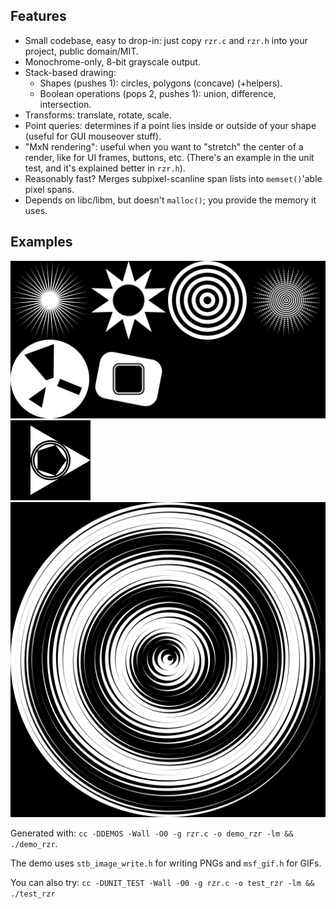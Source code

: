 ## Features
 - Small codebase, easy to drop-in: just copy `rzr.c` and `rzr.h` into your project, public domain/MIT.
 - Monochrome-only, 8-bit grayscale output.
 - Stack-based drawing:
   - Shapes (pushes 1): circles, polygons (concave) (+helpers).
   - Boolean operations (pops 2, pushes 1): union, difference, intersection.
 - Transforms: translate, rotate, scale.
 - Point queries: determines if a point lies inside or outside of your shape (useful for GUI mouseover stuff).
 - "MxN rendering": useful when you want to "stretch" the center of a render, like for UI frames, buttons, etc.
   (There's an example in the unit test, and it's explained better in `rzr.h`).
 - Reasonably fast? Merges subpixel-scanline span lists into `memset()`'able pixel spans.
 - Depends on libc/libm, but doesn't `malloc()`; you provide the memory it uses.

## Examples

![](./_rzrdemo_zoo.png)
![](./_rzrdemo_trirot.gif)
![](./_rzrdemo_sharp.png)

Generated with: `cc -DDEMOS -Wall -O0 -g rzr.c -o demo_rzr -lm && ./demo_rzr`.

The demo uses `stb_image_write.h` for writing PNGs and `msf_gif.h` for GIFs.

You can also try: `cc -DUNIT_TEST -Wall -O0 -g rzr.c -o test_rzr -lm && ./test_rzr`
